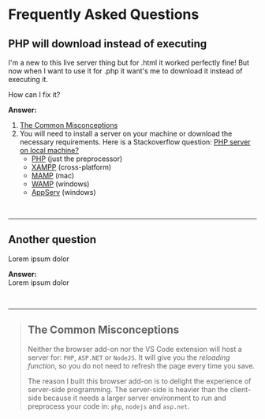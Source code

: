 # Frequently Asked Questions

## PHP will download instead of executing
I'm a new to this live server thing but for .html it worked perfectly fine! But now when I want to use it for .php it want's me to download it instead of executing it.  

How can I fix it?

**Answer:**  
1. [The Common Misconceptions](#the-common-misconceptions)
2. You will need to install a server on your machine or download the necessary requirements. Here is a Stackoverflow question: [PHP server on local machine?](https://stackoverflow.com/questions/1678010/php-server-on-local-machine)
	+ [PHP](http://php.net/downloads.php) (just the preprocessor)
	+ [XAMPP](https://www.apachefriends.org/index.html) (cross-platform)
	+ [MAMP](https://www.mamp.info/en/downloads/) (mac)
	+ [WAMP](http://www.wampserver.com/en/) (windows)
	+ [AppServ](https://www.appserv.org/) (windows)

<br><hr>

## Another question
Lorem ipsum dolor

**Answer:**  
Lorem ipsum dolor

<br><hr>

>## The Common Misconceptions
>Neither the browser add-on nor the VS Code extension will host a server for: `PHP`, `ASP.NET` or `NodeJS`. It will give you the *reloading function*, so you do not need to refresh the page every time you save.
>
>The reason I built this browser add-on is to delight the experience of server-side programming. The server-side is heavier than the client-side because it needs a larger server environment to run and preprocess your code in: `php`, `nodejs` and `asp.net`.